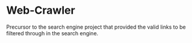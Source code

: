 # Web-Crawler

Precursor to the search engine project that provided the valid links
to be filtered through in the search engine.
